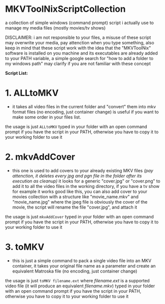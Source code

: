 # MKVToolNixScriptCollection
a collection of simple windows (command prompt) script i actually use to manage my media files (mostly movies/tv shows)

DISCLAIMER: i am not responsible to your files, a misuse of these script may overwrite your media, pay attenction when you type something, also keep in mind that these script work with the idea that the "MKVToolNix" software is installed on you machine and its executables are already added to your PATH variable, a simple google search for "how to add a folder to my windows path" may clarify if you are not familiar with these concept

**Script List:**
# 1. ALLtoMKV
- it takes all video files in the current folder and "convert" them into mkv format files (no encoding, just container change) is useful if you want to make some order in your files list. 

the usage is just ``` ALLtoMKV ``` typed in your folder with an open command prompt if you have the script in your PATH, otherwise you have to copy it to your working folder to use it

# 2. mkvAddCover
- this one is used to add covers to your already existing MKV files _(pay attenction, it deletes every jpg and pgn file in the folder after its execution as cleanup)_ it looks for a generic "cover.jpg" or "cover.png" to add it to all the video files in the working directory, if you have a tv show for example it works good like this, you can also add cover to your movies collection with a structure like "movie_name.mkv" and "movie_name.jpg" where the jpeg file is obviously the cover of the movie, the script will rename the file "cover.jpg", and attach it

the usage is just ``` mkvAddCover ``` typed in your folder with an open command prompt if you have the script in your PATH, otherwise you have to copy it to your working folder to use it

# 3. toMKV
- this is just a simple command to pack a single video file into an MKV container, it takes your original file name as a parameter and create an equivalent Matroska file (no encoding, just container change)

the usage is just ``` toMKV filename.ext ``` where _filename.ext_ is a supported video file (it will produce an equivalent _filename.mkv_) typed in your folder with an open command prompt if you have the script in your PATH, otherwise you have to copy it to your working folder to use it